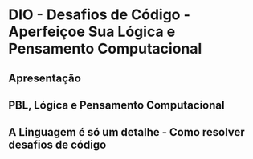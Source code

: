 # DIO - Desafios de Código - Aperfeiçoe Sua Lógica e Pensamento Computacional

## Apresentação

## PBL, Lógica e Pensamento Computacional

## A Linguagem é só um detalhe - Como resolver desafios de código
